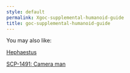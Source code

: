 ```yaml
---
style: default
permalink: Xgoc-supplemental-humanoid-guide
title: goc-supplemental-humanoid-guide
---
```

You may also like:

[Hephaestus](http://scp-wiki.net/hephaestus)

[SCP-1491: Camera man](http://scp-wiki.net/scp-1491)
